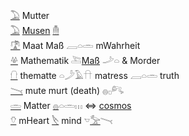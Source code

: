 [𓅐](𓅐) Mutter  
[𓅐](𓅐) [Musen](Musen) [𓄟](𓄟)  
[𓍝](𓋬) Maat Maß 𓐙𓏏𓏛 mWahrheit  
[𓋬](𓋬) Mathematik 𓍅[Maß](𓍅) 𓌴𓏏 & Morder  
[𓐡](𓐡) thematte 𓏏𓌳𓄿𓎅 matress 𓐙𓏏𓏛 truth   
[𓏱](𓏱) mute murt (death)  𓐍𓊪𓀐   
[𓏛](𓏛) Matter [𓐍](𓐍)𓏏𓏛𓏥  ⇔ [cosmos](cosmos)  
[𓄣](𓄣) mHeart [𓌸](𓌸) mind 𓎻[𓅡](Ba)𓏱 